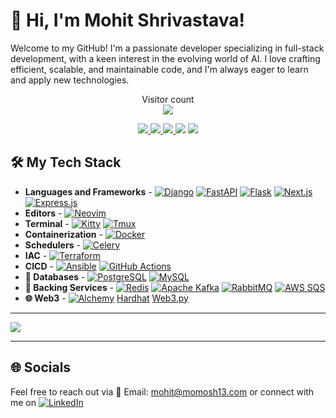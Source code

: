 # 👋 Hi, I'm Mohit Shrivastava!

Welcome to my GitHub! I'm a passionate developer specializing in full-stack development, with a keen interest in the evolving world of AI. I love crafting efficient, scalable, and maintainable code, and I'm always eager to learn and apply new technologies.


<p align="center"> 
  Visitor count<br>
  <img src="https://profile-counter.glitch.me/icymojitoo/count.svg" />
</p>


<p align="center"> 
    <a href="https://www.python.org" target="_blank"> <img src="https://img.icons8.com/color/48/python.png"/> </a> 
    <a href="https://git-scm.com/" target="_blank"> <img src="https://img.icons8.com/color/48/000000/git.png"/> </a> 
    <a href="https://www.javascript.com" target="_blank"> <img src="https://img.icons8.com/color/48/javascript--v1.png"/> </a>
    <a href=""> <img src="https://img.icons8.com/color/48/000000/typescript--v1.png"></img></a>
    <a href="https://rust-lang.org" target="_blank"> <img src="https://img.icons8.com/external-tal-revivo-bold-tal-revivo/48/external-rust-is-a-multi-paradigm-system-programming-language-logo-bold-tal-revivo.png"/> </a>
</p>

## 🛠️ My Tech Stack

- **Languages and Frameworks** - [![Django](https://img.shields.io/badge/-Django-092E20?style=flat&logo=Django)](https://www.djangoproject.com) [![FastAPI](https://img.shields.io/badge/-FastAPI-009688?style=flat&logo=FastAPI)](https://fastapi.tiangolo.com) [![Flask](https://img.shields.io/badge/-Flask-000000?style=flat&logo=Flask)](https://flask.palletsprojects.com/en/3.0.x/) [![Next.js](https://img.shields.io/badge/-Next.js-000000?style=flat&logo=Next.js)](https://nextjs.org) [![Express.js](https://img.shields.io/badge/-Express-000000?style=flat&logo=Express)](https://expressjs.com)
- **Editors** - [![Neovim](https://img.shields.io/badge/-Neovim-57A143?style=flat&logo=Neovim&logoColor=white)](https://neovim.io)
- **Terminal** - [![Kitty](https://img.shields.io/badge/-Kitty-FFD700?style=flat&logo=Kitty&logoColor=black)](https://sw.kovidgoyal.net/kitty/) [![Tmux](https://img.shields.io/badge/-Tmux-1BB91F?style=flat&logo=Tmux&logoColor=white)](https://github.com/tmux/tmux/wiki)
- **Containerization** - [![Docker](https://img.shields.io/badge/-Docker-2496ED?style=flat&logo=Docker&logoColor=white)](https://www.docker.com)
- **Schedulers** - [![Celery](https://img.shields.io/badge/-Celery-37814A?style=flat&logo=Celery&logoColor=white)](https://docs.celeryq.dev/en/stable/)
- **IAC** - [![Terraform](https://img.shields.io/badge/-Terraform-623CE4?style=flat&logo=Terraform)](https://developer.hashicorp.com/terraform) 
- **CICD** - [![Ansible](https://img.shields.io/badge/-Ansible-EE0000?style=flat&logo=Ansible)](https://www.ansible.com)  [![GitHub Actions](https://img.shields.io/badge/-GitHub_Actions-2088FF?style=flat&logo=GitHub-Actions&logoColor=white)](https://github.com/features/actions)
- **💾 Databases** - [![PostgreSQL](https://img.shields.io/badge/-PostgreSQL-336791?style=flat&logo=postgresql&logoColor=white)](https://www.postgresql.org) [![MySQL](https://img.shields.io/badge/-MySQL-4479A1?style=flat&logo=mysql&logoColor=white)](https://www.mysql.com)
- **🚀 Backing Services** - [![Redis](https://img.shields.io/badge/-Redis-DC382D?style=flat&logo=Redis&logoColor=white)](https://redis.io) [![Apache Kafka](https://img.shields.io/badge/-Apache_Kafka-231F20?style=flat&logo=Apache-Kafka)](https://kafka.apache.org) [![RabbitMQ](https://img.shields.io/badge/-RabbitMQ-FF6600?style=flat&logo=RabbitMQ&logoColor=white)](https://www.rabbitmq.com/download.html) [![AWS SQS](https://img.shields.io/badge/-AWS_SQS-FF9900?style=flat&logo=Amazon-AWS&logoColor=white)](https://aws.amazon.com/sqs/)
- **🌐 Web3** - [![Alchemy](https://img.shields.io/badge/-Alchemy-000000?style=flat&logo=Alchemy&logoColor=white)](https://www.alchemy.com) [Hardhat](https://hardhat.org) [Web3.py](https://web3py.readthedocs.io/en/stable/)


---

 <p align="left">
   <a href="[Github streak](https://git.io/streak-stats)"> <img src="https://github-readme-streak-stats.herokuapp.com?user=icymojitoo&theme=highcontrast&hide_border=true&count_private=true)](https://git.io/streak-stats"/> </a>
</p>

---
## **🌐 Socials**
Feel free to reach out via 📧 Email: [mohit@momosh13.com](mailto:mohit@momosh13.com) or connect with me on [![LinkedIn](https://img.shields.io/badge/-LinkedIn-0A66C2?style=flat&logo=LinkedIn&logoColor=white)](https://www.linkedin.com/in/mohit-shrivastava-4aa137133/)
